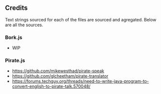 ## Credits
Text strings sourced for each of the files are sourced and agregated. Below are all the sources.

### Bork.js
- WIP
### Pirate.js
- https://github.com/mikewesthad/pirate-speak
- https://github.com/glcheetham/pirate-translator
- https://forums.techguy.org/threads/need-to-write-java-program-to-convert-english-to-pirate-talk.570048/
